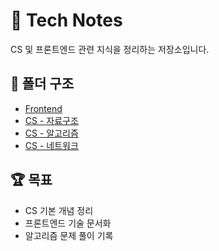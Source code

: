 # 📘 Tech Notes
CS 및 프론트엔드 관련 지식을 정리하는 저장소입니다.

## 📂 폴더 구조
- [Frontend](./Frontend)
- [CS - 자료구조](./CS/자료구조)
- [CS - 알고리즘](./CS/알고리즘)
- [CS - 네트워크](./CS/네트워크)

## 🏆 목표
- CS 기본 개념 정리
- 프론트엔드 기술 문서화
- 알고리즘 문제 풀이 기록
